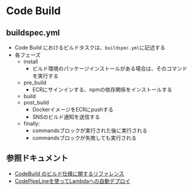 # Code Build
## buildspec.yml
- Code Build におけるビルドタスクは、`buildspec.yml`に記述する
- 各フェーズ
  - install
    - ビルド環境のパッケージインストールがある場合は、そのコマンドを実行する
  - pre_build
    - ECRにサインインする、npmの依存関係をインストールする
  - build
  - post_build
    - DockerイメージをECRにpushする
    - SNSのビルド通知を送信する
  - finally:
    - commandsブロックが実行された後に実行される
    - commandsブロックが失敗しても実行される

## 参照ドキュメント
- [CodeBuild のビルド仕様に関するリファレンス](https://docs.aws.amazon.com/ja_jp/codebuild/latest/userguide/build-spec-ref.html)
- [CodePipeLineを使ってLambdaへの自動デプロイ](https://qiita.com/RyujiKawazoe/items/38411271230f9e112253)